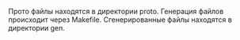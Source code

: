 Прото файлы находятся в директории proto.
Генерация файлов происходит через Makefile.
Сгенерированные файлы находятся в директории gen.